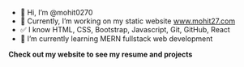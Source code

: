 - 👋 Hi, I’m @mohit0270
- 👀 Currently, I’m working on my static website www.mohit27.com
- ✅ I know HTML, CSS, Bootstrap, Javascript, Git, GitHub, React
- 🌱 I’m currently learning MERN fullstack web development

<!---
mohit27com/mohit27com is a ✨ special ✨ repository because its `README.md` (this file) appears on your GitHub profile.
You can click the Preview link to take a look at your changes.
--->

**Check out my website to see my resume and projects**
